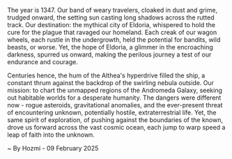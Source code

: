 
The year is 1347.  Our band of weary travelers, cloaked in dust and grime, trudged onward, the setting sun casting long shadows across the rutted track.  Our destination: the mythical city of Eldoria, whispered to hold the cure for the plague that ravaged our homeland.  Each creak of our wagon wheels, each rustle in the undergrowth, held the potential for bandits, wild beasts, or worse.  Yet, the hope of Eldoria, a glimmer in the encroaching darkness, spurred us onward, making the perilous journey a test of our endurance and courage.

Centuries hence, the hum of the Althea's hyperdrive filled the ship, a constant thrum against the backdrop of the swirling nebula outside. Our mission: to chart the unmapped regions of the Andromeda Galaxy, seeking out habitable worlds for a desperate humanity.  The dangers were different now - rogue asteroids, gravitational anomalies, and the ever-present threat of encountering unknown, potentially hostile, extraterrestrial life. Yet, the same spirit of exploration, of pushing against the boundaries of the known, drove us forward across the vast cosmic ocean, each jump to warp speed a leap of faith into the unknown.

~ By Hozmi - 09 February 2025
